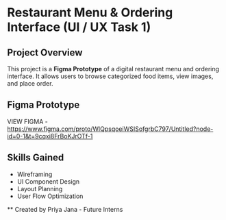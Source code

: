 # Restaurant Menu & Ordering Interface (UI / UX Task 1)
## Project Overview
This project is a **Figma Prototype** of a digital restaurant menu and ordering interface.
It allows users to browse categorized food items, view images, and place order.

## Figma Prototype
VIEW FIGMA - https://www.figma.com/proto/WlQpsqoeiWSISofgrbC797/Untitled?node-id=0-1&t=9cqxi8FrBoKJrOTf-1

## Skills Gained
- Wireframing
- UI Component Design
- Layout Planning
- User Flow Optimization


** Created by Priya Jana - Future Interns
